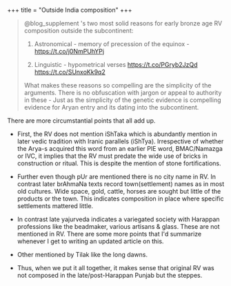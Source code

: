 +++
title = "Outside India composition"
+++

> @blog_supplement 's two most solid reasons for early bronze age RV composition outside the subcontinent:
> 
> 1) Astronomical - memory of precession of the equinox - https://t.co/j0NmPUhYPj
>
> 2) Linguistic - hypometrical verses https://t.co/PGryb2JzQd https://t.co/SUnxoKk9q2
>
> What makes these reasons so compelling are the simplicity of the arguments. There is no obfuscation with jargon or appeal to authority in these - Just as the simplicity of the genetic evidence is compelling evidence for Aryan entry and its dating into the subcontinent.


There are more circumstantial points that all add up. 

- First, the RV does not mention iShTaka which is abundantly mention in later vedic tradition with Iranic parallels (iShTya). Irrespective of whether the Arya-s acquired this word from an earlier PIE word, BMAC/Namazga or IVC, it implies that the RV must predate the wide use of bricks in construction or ritual. This is despite the mention of stone fortifications. 
- Further even though pUr are mentioned there is no city name in RV. In contrast later brAhmaNa texts record town(settlement) names as in most old cultures. Wide space, gold, cattle, horses are sought but little of the products or the town. This indicates composition in place where specific settlements mattered little. 
- In contrast late yajurveda indicates a variegated society with Harappan professions like the beadmaker, various artisans & glass. These are not mentioned in RV. There are some more points that I'd summarize whenever I get to writing an updated article on this. 
- Other mentioned by Tilak like the long dawns. 

- Thus, when we put it all together, it makes sense that original RV was not composed in the late/post-Harappan Punjab but the steppes.